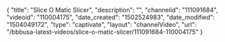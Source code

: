 {
    "title": "Slice O Matic Slicer",
    "description": "",
    "channelid": "111091684",
    "videoid": "110004175",
    "date_created": "1502524983",
    "date_modified": "1504049172",
    "type": "captivate",
    "layout": "channelVideo",
    "url": "\/bbbusa-latest-videos\/slice-o-matic-slicer\/111091684-110004175"
}